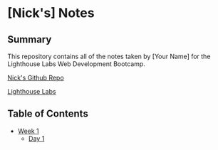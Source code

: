 # [Nick's] Notes

## Summary 

This repository contains all of the notes taken by [Your Name] for the Lighthouse Labs Web Development Bootcamp.

[Nick's Github Repo](https://github.com/Ravenor222/lighthouse-web-notes)

[Lighthouse Labs](https://www.lighthouselabs.ca/)


## Table of Contents

* [Week 1](/w1)
    * [Day 1](/w1/d1)